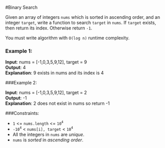 #Binary Search

Given an array of integers `nums` which is sorted in ascending order, 
and an integer `target`, write a function to search `target` in `nums`.
If `target` exists, then return its index. Otherwise return `-1`.

You must write algorithm with `O(log n)` runtime complexity.

### Example 1:
**Input**: nums = [-1,0,3,5,9,12], target = 9  
**Output**: 4  
**Explanation**: 9 exists in nums and its index is 4  

###Example 2:

**Input**: nums = [-1,0,3,5,9,12], target = 2  
**Output**: -1  
**Explanation**: 2 does not exist in nums so return -1  


###Constraints:

* `1` <= `nums.length` <= `10`<sup>`4`</sup>
* `-10`<sup>`4`</sup> < `nums[i], target` < `10`<sup>`4`</sup>  
* All the integers in `nums` are _unique_.
* `nums` is _sorted_ in _ascending order_.
